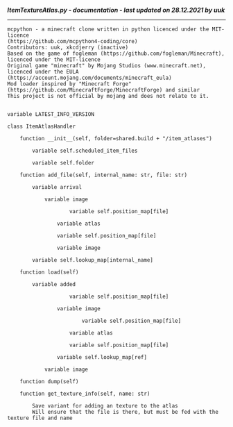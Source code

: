 ***ItemTextureAtlas.py - documentation - last updated on 28.12.2021 by uuk***
___

    mcpython - a minecraft clone written in python licenced under the MIT-licence 
    (https://github.com/mcpython4-coding/core)
    Contributors: uuk, xkcdjerry (inactive)
    Based on the game of fogleman (https://github.com/fogleman/Minecraft), licenced under the MIT-licence
    Original game "minecraft" by Mojang Studios (www.minecraft.net), licenced under the EULA
    (https://account.mojang.com/documents/minecraft_eula)
    Mod loader inspired by "Minecraft Forge" (https://github.com/MinecraftForge/MinecraftForge) and similar
    This project is not official by mojang and does not relate to it.


    variable LATEST_INFO_VERSION

    class ItemAtlasHandler

        function __init__(self, folder=shared.build + "/item_atlases")

            variable self.scheduled_item_files

            variable self.folder

        function add_file(self, internal_name: str, file: str)

            variable arrival

                variable image

                        variable self.position_map[file]

                    variable atlas

                    variable self.position_map[file]

                    variable image

            variable self.lookup_map[internal_name]

        function load(self)

            variable added

                        variable self.position_map[file]

                    variable image

                            variable self.position_map[file]

                        variable atlas

                        variable self.position_map[file]

                    variable self.lookup_map[ref]

                variable image

        function dump(self)

        function get_texture_info(self, name: str)
            
            Save variant for adding an texture to the atlas
            Will ensure that the file is there, but must be fed with the texture file and name

